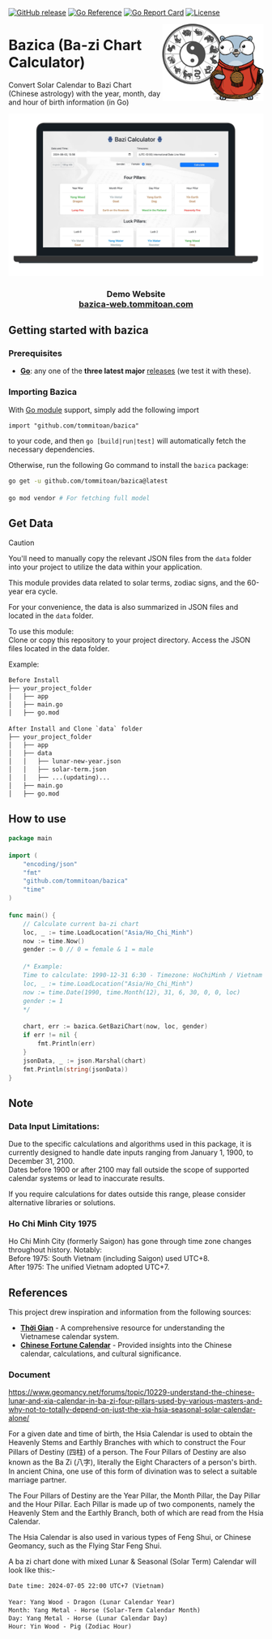 [![GitHub release](https://img.shields.io/github/tag/tommitoan/bazica.svg?label=latest)](https://github.com/tommitoan/bazica/releases)
[![Go Reference](https://pkg.go.dev/badge/github.com/tommitoan/bazica.svg)](https://pkg.go.dev/github.com/tommitoan/bazica)
[![Go Report Card](https://goreportcard.com/badge/github.com/tommitoan/bazica)](https://goreportcard.com/report/github.com/tommitoan/bazica)
[![License](https://img.shields.io/badge/license-MIT-cyan)](https://github.com/tommitoan/bazica/blob/master/LICENSE)

<p align="center">
  <img style="float: right;" src="./Images/bazica-gopher.png" width=200>
</p>

# Bazica (Ba-zi Chart Calculator) 
Convert Solar Calendar to Bazi Chart (Chinese astrology) with the year, month, day and hour of birth information (in Go)

<div align="center">
  <img alt="Demo" src="./Images/img.png" />
</div>

<h3 align="center">
  Demo Website<br/>
  <a href="https://bazica-web.tommitoan.com/" target="_blank">bazica-web.tommitoan.com</a>
</h3>

## Getting started with bazica 
### Prerequisites

- **[Go](https://go.dev/)**: any one of the **three latest major** [releases](https://go.dev/doc/devel/release) (we test it with these).

### Importing Bazica

With [Go module](https://github.com/golang/go/wiki/Modules) support, simply add the following import

```
import "github.com/tommitoan/bazica"
```

to your code, and then `go [build|run|test]` will automatically fetch the necessary dependencies.

Otherwise, run the following Go command to install the `bazica` package:

```sh
go get -u github.com/tommitoan/bazica@latest

go mod vendor # For fetching full model
```

## Get Data 

> [!CAUTION]
> You'll need to manually copy the relevant JSON files from the `data` folder into your project to utilize the data within your application.

This module provides data related to solar terms, zodiac signs, and the 60-year era cycle.

For your convenience, the data is also summarized in JSON files and located in the `data` folder.

To use this module:  
Clone or copy this repository to your project directory.
Access the JSON files located in the data folder.

Example:
```
Before Install              
├── your_project_folder
│   ├── app
│   ├── main.go
│   ├── go.mod

After Install and Clone `data` folder
├── your_project_folder
│   ├── app
│   ├── data
│   │   ├── lunar-new-year.json
│   │   ├── solar-term.json
│   │   ├── ...(updating)...
│   ├── main.go
│   ├── go.mod
```

## How to use

```go
package main

import (
	"encoding/json"
	"fmt"
	"github.com/tommitoan/bazica"
	"time"
)

func main() {
	// Calculate current ba-zi chart
	loc, _ := time.LoadLocation("Asia/Ho_Chi_Minh")
	now := time.Now()
	gender := 0 // 0 = female & 1 = male
	
	/* Example: 
	Time to calculate: 1990-12-31 6:30 - Timezone: HoChiMinh / Vietnam - Gender: Male
	loc, _ := time.LoadLocation("Asia/Ho_Chi_Minh")
	now := time.Date(1990, time.Month(12), 31, 6, 30, 0, 0, loc)
	gender := 1
	*/

	chart, err := bazica.GetBaziChart(now, loc, gender)
	if err != nil {
		fmt.Println(err)
	}
	jsonData, _ := json.Marshal(chart)
	fmt.Println(string(jsonData))
}
```
## Note
### Data Input Limitations:
Due to the specific calculations and algorithms used in this package, it is currently designed to handle date inputs ranging from January 1, 1900, to December 31, 2100.   
Dates before 1900 or after 2100 may fall outside the scope of supported calendar systems or lead to inaccurate results.

If you require calculations for dates outside this range, please consider alternative libraries or solutions.

###  Ho Chi Minh City 1975
Ho Chi Minh City (formerly Saigon) has gone through time zone changes throughout history. Notably:  
Before 1975: South Vietnam (including Saigon) used UTC+8.  
After 1975: The unified Vietnam adopted UTC+7.

## References

This project drew inspiration and information from the following sources:

* **[Thời Gian](https://www.thoigian.com.vn/)** - A comprehensive resource for understanding the Vietnamese calendar system.
* **[Chinese Fortune Calendar](https://www.chinesefortunecalendar.com/)** - Provided insights into the Chinese calendar, calculations, and cultural significance.


### Document
https://www.geomancy.net/forums/topic/10229-understand-the-chinese-lunar-and-xia-calendar-in-ba-zi-four-pillars-used-by-various-masters-and-why-not-to-totally-depend-on-just-the-xia-hsia-seasonal-solar-calendar-alone/

For a given date and time of birth, the Hsia Calendar is used to obtain the Heavenly Stems and Earthly Branches with which to construct the Four Pillars of Destiny (四柱) of a person. 
The Four Pillars of Destiny are also known as the Ba Zi (八字), literally the Eight Characters of a person's birth. 
In ancient China, one use of this form of divination was to select a suitable marriage partner.

The Four Pillars of Destiny are the Year Pillar, the Month Pillar, the Day Pillar and the Hour Pillar. 
Each Pillar is made up of two components, namely the Heavenly Stem and the Earthly Branch, both of which are read from the Hsia Calendar.

The Hsia Calendar is also used in various types of Feng Shui, or Chinese Geomancy, such as the Flying Star Feng Shui.

A ba zi chart done with mixed Lunar & Seasonal (Solar Term) Calendar will look like this:- 

```
Date time: 2024-07-05 22:00 UTC+7 (Vietnam)  

Year: Yang Wood - Dragon (Lunar Calendar Year)  
Month: Yang Metal - Horse (Solar-Term Calendar Month)  
Day: Yang Metal - Horse (Lunar Calendar Day)   
Hour: Yin Wood - Pig (Zodiac Hour)
```


